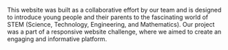 This website was built as a collaborative effort by our team and is designed to introduce young people and their parents to the fascinating world of STEM (Science, Technology, Engineering, and Mathematics).
Our project was a part of a responsive website challenge, where we aimed to create an engaging and informative platform.
